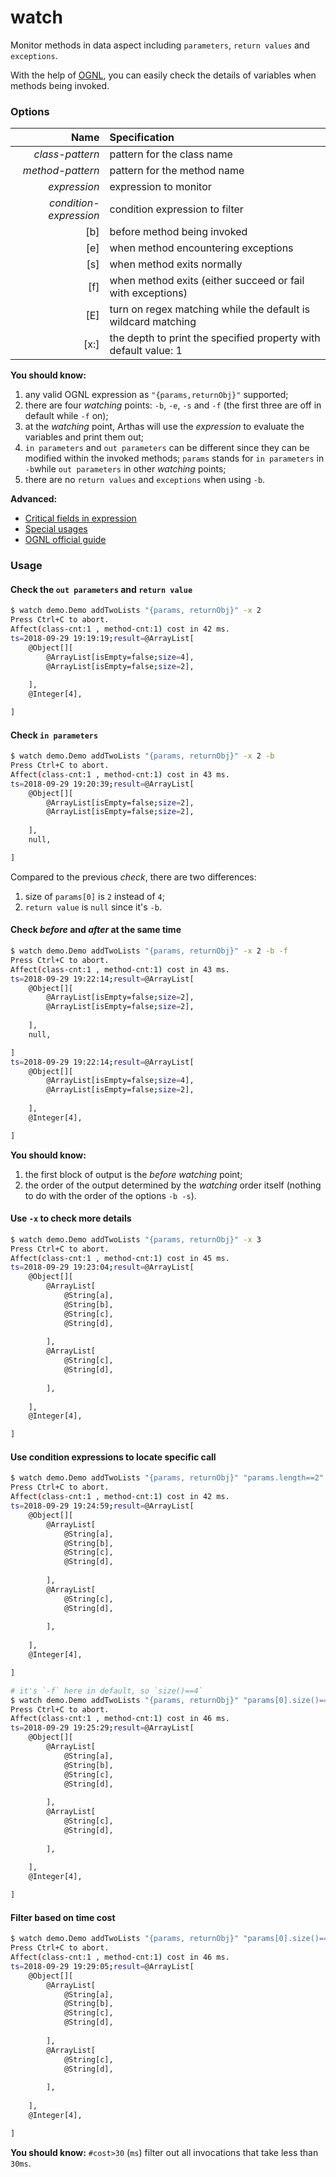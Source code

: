 watch
=====

Monitor methods in data aspect including `parameters`, `return values` and `exceptions`.

With the help of [OGNL](https://en.wikipedia.org/wiki/OGNL), you can easily check the details of variables when methods being invoked.

### Options

|Name|Specification|
|---:|:---|
|*class-pattern*|pattern for the class name|
|*method-pattern*|pattern for the method name|
|*expression*|expression to monitor|
|*condition-expression*|condition expression to filter|
|[b]|before method being invoked|
|[e]|when method encountering exceptions|
|[s]|when method exits normally|
|[f]|when method exits (either succeed or fail with exceptions)|
|[E]|turn on regex matching while the default is wildcard matching|
|[x:]|the depth to print the specified property with default value: 1|

**You should know:**
1. any valid OGNL expression as `"{params,returnObj}"` supported;
2. there are four *watching* points: `-b`, `-e`, `-s` and `-f` (the first three are off in default while `-f` on);
3. at the *watching* point, Arthas will use the *expression* to evaluate the variables and print them out;
4. `in parameters` and `out parameters` can be different since they can be modified within the invoked methods; `params` stands for `in parameters` in `-b`while `out parameters` in other *watching* points;
5. there are no `return values` and `exceptions` when using `-b`.

**Advanced:**
* [Critical fields in expression](advice-class.md)
* [Special usages](https://github.com/alibaba/arthas/issues/71)
* [OGNL official guide](https://commons.apache.org/proper/commons-ognl/language-guide.html)

### Usage

#### Check the `out parameters` and `return value`

```bash
$ watch demo.Demo addTwoLists "{params, returnObj}" -x 2 
Press Ctrl+C to abort.
Affect(class-cnt:1 , method-cnt:1) cost in 42 ms.
ts=2018-09-29 19:19:19;result=@ArrayList[
    @Object[][
        @ArrayList[isEmpty=false;size=4],
        @ArrayList[isEmpty=false;size=2],
    
    ],
    @Integer[4],

]
```

#### Check `in parameters`

```bash
$ watch demo.Demo addTwoLists "{params, returnObj}" -x 2 -b
Press Ctrl+C to abort.
Affect(class-cnt:1 , method-cnt:1) cost in 43 ms.
ts=2018-09-29 19:20:39;result=@ArrayList[
    @Object[][
        @ArrayList[isEmpty=false;size=2],
        @ArrayList[isEmpty=false;size=2],
    
    ],
    null,

]
```

Compared to the previous *check*, there are two differences:
1. size of `params[0]` is `2` instead of `4`;
2. `return value` is `null` since it's `-b`.


#### Check *before* and *after* at the same time

```bash
$ watch demo.Demo addTwoLists "{params, returnObj}" -x 2 -b -f
Press Ctrl+C to abort.
Affect(class-cnt:1 , method-cnt:1) cost in 43 ms.
ts=2018-09-29 19:22:14;result=@ArrayList[
    @Object[][
        @ArrayList[isEmpty=false;size=2],
        @ArrayList[isEmpty=false;size=2],
    
    ],
    null,

]
ts=2018-09-29 19:22:14;result=@ArrayList[
    @Object[][
        @ArrayList[isEmpty=false;size=4],
        @ArrayList[isEmpty=false;size=2],
    
    ],
    @Integer[4],

]
```

**You should know:**
1. the first block of output is the *before watching* point;
2. the order of the output determined by the *watching* order itself (nothing to do with the order of the options `-b -s`).

#### Use `-x` to check more details

```bash
$ watch demo.Demo addTwoLists "{params, returnObj}" -x 3
Press Ctrl+C to abort.
Affect(class-cnt:1 , method-cnt:1) cost in 45 ms.
ts=2018-09-29 19:23:04;result=@ArrayList[
    @Object[][
        @ArrayList[
            @String[a],
            @String[b],
            @String[c],
            @String[d],
        
        ],
        @ArrayList[
            @String[c],
            @String[d],
        
        ],
    
    ],
    @Integer[4],

]
```

#### Use condition expressions to locate specific call

```bash
$ watch demo.Demo addTwoLists "{params, returnObj}" "params.length==2" -x 3
Press Ctrl+C to abort.
Affect(class-cnt:1 , method-cnt:1) cost in 42 ms.
ts=2018-09-29 19:24:59;result=@ArrayList[
    @Object[][
        @ArrayList[
            @String[a],
            @String[b],
            @String[c],
            @String[d],
        
        ],
        @ArrayList[
            @String[c],
            @String[d],
        
        ],
    
    ],
    @Integer[4],

]

# it's `-f` here in default, so `size()==4`
$ watch demo.Demo addTwoLists "{params, returnObj}" "params[0].size()==4" -x 3
Press Ctrl+C to abort.
Affect(class-cnt:1 , method-cnt:1) cost in 46 ms.
ts=2018-09-29 19:25:29;result=@ArrayList[
    @Object[][
        @ArrayList[
            @String[a],
            @String[b],
            @String[c],
            @String[d],
        
        ],
        @ArrayList[
            @String[c],
            @String[d],
        
        ],
    
    ],
    @Integer[4],

]
```

#### Filter based on time cost

```bash
$ watch demo.Demo addTwoLists "{params, returnObj}" "params[0].size()==4" -x 3 #cost>30
Press Ctrl+C to abort.
Affect(class-cnt:1 , method-cnt:1) cost in 46 ms.
ts=2018-09-29 19:29:05;result=@ArrayList[
    @Object[][
        @ArrayList[
            @String[a],
            @String[b],
            @String[c],
            @String[d],
        
        ],
        @ArrayList[
            @String[c],
            @String[d],
        
        ],
    
    ],
    @Integer[4],

]
```

**You should know:**
`#cost>30` (`ms`) filter out all invocations that take less than `30ms`.

